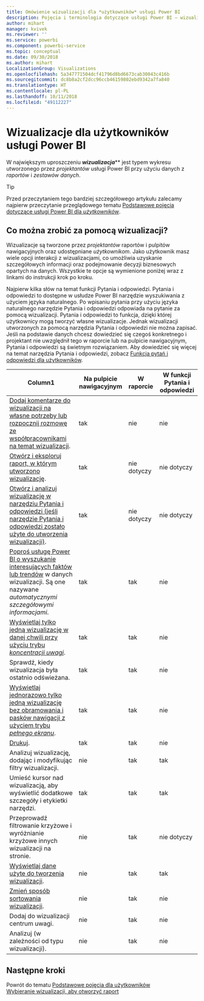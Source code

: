 ```yaml
---
title: Omówienie wizualizacji dla *użytkowników* usługi Power BI
description: Pojęcia i terminologia dotyczące usługi Power BI — wizualizacje. Co to jest wizualizacja usługi Power BI.
author: mihart
manager: kvivek
ms.reviewer: ''
ms.service: powerbi
ms.component: powerbi-service
ms.topic: conceptual
ms.date: 09/30/2018
ms.author: mihart
LocalizationGroup: Visualizations
ms.openlocfilehash: 5a347771504dcf41796d8bd6673cab30043c416b
ms.sourcegitcommit: dc8b8a2cf2dcc96ccb46159802ebd9342a7fa840
ms.translationtype: HT
ms.contentlocale: pl-PL
ms.lasthandoff: 10/11/2018
ms.locfileid: "49112227"
---
```

# <a name="visualizations-for-power-bi-consumers"></a>Wizualizacje dla **użytkowników** usługi Power BI

W największym uproszczeniu ***wizualizacja***** jest typem wykresu utworzonego przez *projektantów* usługi Power BI przy użyciu danych z *raportów* i *zestawów danych*. 

> [!TIP]
> Przed przeczytaniem tego bardziej szczegółowego artykułu zalecamy najpierw przeczytanie przeglądowego tematu [Podstawowe pojęcia dotyczące usługi Power BI dla  *użytkowników*](end-user-basic-concepts.md).

## <a name="what-can-i-do-with-visualizations"></a>Co można zrobić za pomocą wizualizacji?

Wizualizacje są tworzone przez *projektantów* raportów i pulpitów nawigacyjnych oraz udostępniane *użytkownikom*. Jako użytkownik masz wiele opcji interakcji z wizualizacjami, co umożliwia uzyskanie szczegółowych informacji oraz podejmowanie decyzji biznesowych opartych na danych. Wszystkie te opcje są wymienione poniżej wraz z linkami do instrukcji krok po kroku.

Najpierw kilka słów na temat funkcji Pytania i odpowiedzi. Pytania i odpowiedzi to dostępne w usłudze Power BI narzędzie wyszukiwania z użyciem języka naturalnego. Po wpisaniu pytania przy użyciu języka naturalnego narzędzie Pytania i odpowiedzi odpowiada na pytanie za pomocą wizualizacji. Pytania i odpowiedzi to funkcja, dzięki której użytkownicy mogą tworzyć własne wizualizacje. Jednak wizualizacji utworzonych za pomocą narzędzia Pytania i odpowiedzi nie można zapisać. Jeśli na podstawie danych chcesz dowiedzieć się czegoś konkretnego i projektant nie uwzględnił tego w raporcie lub na pulpicie nawigacyjnym, Pytania i odpowiedzi są świetnym rozwiązaniem. Aby dowiedzieć się więcej na temat narzędzia Pytania i odpowiedzi, zobacz [Funkcja pytań i odpowiedzi dla użytkowników](end-user-q-and-a.md).



|Column1  |Na pulpicie nawigacyjnym  |W raporcie  | W funkcji Pytania i odpowiedzi
|---------|---------|---------|--------|
|[Dodaj komentarze do wizualizacji na własne potrzeby lub rozpocznij rozmowę ze współpracownikami na temat wizualizacji](end-user-comment.md).     |  tak       |   nie      |  nie  |
|[Otwórz i eksploruj raport, w którym utworzono wizualizację](end-user-tiles.md).     |    tak     |   nie dotyczy      |  nie dotyczy |
|[Otwórz i analizuj wizualizację w narzędziu Pytania i odpowiedzi (jeśli narzędzie Pytania i odpowiedzi zostało użyte do utworzenia wizualizacji)](end-user-q-and-a.md).     |   tak      |   nie dotyczy      |  nie dotyczy  |
|[Poproś usługę Power BI o wyszukanie interesujących faktów lub trendów](end-user-insights.md) w danych wizualizacji.  Są one nazywane *automatycznymi szczegółowymi informacjami*.     |    tak     |   tak      | nie   |
|[Wyświetlaj tylko jedną wizualizację w danej chwili przy użyciu trybu *koncentracji uwagi*](end-user-focus.md).     | tak        |   tak      | nie  |
|Sprawdź, kiedy wizualizacja była ostatnio odświeżana.     |  tak       |    tak     | nie  |
|[Wyświetlaj jednorazowo tylko jedną wizualizację bez obramowania i pasków nawigacji z użyciem trybu *pełnego ekranu*](end-user-focus.md).     |   tak      |  tak       | nie  |
|[Drukuj](end-user-print.md).     |  tak       |   tak      | nie  |
|Analizuj wizualizację, dodając i modyfikując filtry wizualizacji.     |    nie     |   tak      | tak  |
|Umieść kursor nad wizualizacją, aby wyświetlić dodatkowe szczegóły i etykietki narzędzi.     |    tak     |   tak      | tak  |
|Przeprowadź filtrowanie krzyżowe i wyróżnianie krzyżowe innych wizualizacji na stronie.     |   nie      |   tak      | nie dotyczy  |
|[Wyświetlaj dane użyte do tworzenia wizualizacji](end-user-show-data.md).     |  nie       |   tak      | tak  |
| [Zmień sposób sortowania wizualizacji](end-user-search-sort.md). | nie  | tak  | nie  |
| Dodaj do wizualizacji centrum uwagi. | nie  | tak  |  nie |
| Analizuj (w zależności od typu wizualizacji). | nie  | tak  | nie  |

## <a name="next-steps"></a>Następne kroki
Powrót do tematu [Podstawowe pojęcia dla użytkowników](end-user-basic-concepts.md)    
[Wybieranie wizualizacji, aby otworzyć raport](end-user-report-open.md)